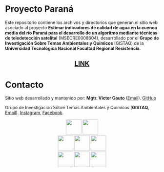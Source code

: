 # Proyecto Paraná

Este repositorio contiene los archivos y directorios que generan el sitio web asociado al proyecto <b>Estimar indicadores de calidad de agua en la cuenca media del río Paraná para el desarrollo de un algoritmo mediante técnicas de teledetección satelital</b> (MSECRE0008604), desarrollado por el <b>Grupo de Investigación Sobre Temas Ambientales y Químicos</b> (GISTAQ) de la <b>Universidad Tecnológica Nacional Facultad Regional Resistencia</b>.

<span align="center">

## [LINK](https://vhgauto.quarto.pub/gistaq-parana/)

</span>

# Contacto

Sitio web desarrollado y mantenido por: <b>Mgtr. Víctor Gauto</b> ([Email](mailto:victor.gauto@outlook.com)). [GitHub](https://github.com/vhgauto)

Grupo de Investigación Sobre Temas Ambientales y Químicos (<b>GISTAQ</b>, [Email](mailto:victor.gauto@outlook.com)). [Instagram](https://www.instagram.com/gistaq.utn/), [Facebook](https://www.facebook.com/GISTAQ).

<center>

<img src="https://raw.githubusercontent.com/vhgauto/gistaq_parana/refs/heads/main/extras/logo-gistaq.png" height="50">                <img src="https://raw.githubusercontent.com/vhgauto/gistaq_parana/refs/heads/main/extras/logo-utn-frre.png" height="50">
<br>
<img src="https://raw.githubusercontent.com/vhgauto/gistaq_parana/refs/heads/main/extras/logo-gulich.png" height="50"> <img src="https://raw.githubusercontent.com/vhgauto/gistaq_parana/refs/heads/main/extras/logo-conae.png" height="50"> <img src="https://raw.githubusercontent.com/vhgauto/gistaq_parana/refs/heads/main/extras/logo-unc.jpg" height="50">
<br>
<img src="https://raw.githubusercontent.com/vhgauto/gistaq_parana/refs/heads/main/extras/logo-iidthh.png" height="50"> <img src="https://raw.githubusercontent.com/vhgauto/gistaq_parana/refs/heads/main/extras/logo-conicet.jpg" height="50"> <img src="https://raw.githubusercontent.com/vhgauto/gistaq_parana/refs/heads/main/extras/logo-unne.png" height="50">


</center>

